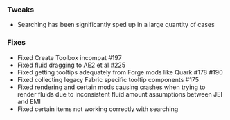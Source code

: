 ### Tweaks
* Searching has been significantly sped up in a large quantity of cases

### Fixes
* Fixed Create Toolbox incompat #197
* Fixed fluid dragging to AE2 et al #225
* Fixed getting tooltips adequately from Forge mods like Quark #178 #190
* Fixed collecting legacy Fabric specific tooltip components #175
* Fixed rendering and certain mods causing crashes when trying to render fluids due to inconsistent fluid amount assumptions between JEI and EMI
* Fixed certain items not working correctly with searching